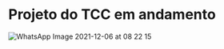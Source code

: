 # Projeto do TCC em andamento


![WhatsApp Image 2021-12-06 at 08 22 15](https://user-images.githubusercontent.com/95611970/144838432-71419240-3611-457f-8be9-3f03ec0c399d.jpg)
